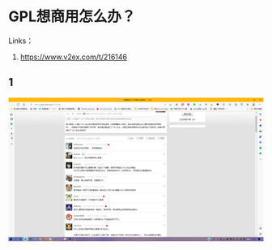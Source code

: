 # GPL想商用怎么办？



Links：

1. <https://www.v2ex.com/t/216146>



## 1

![屏幕截图(545)](GPL想商用怎么办？.assets/屏幕截图(545).png)